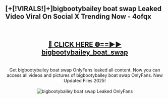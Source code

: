 <h2>[+[!VIRALS!]+]bigbootybailey boat swap Leaked Video Viral On Social X Trending Now - 4ofqx</h2>
<br>
<div align="center">
<h2><a href="https://libra.edu.pl?bigbootybailey_boat_swap" rel="nofollow">🔴 CLICK HERE 🌐==►► bigbootybailey_boat_swap</a></h2>
<br>
Get bigbootybailey boat swap OnlyFans leaked all content. Now you can access all videos and pictures of bigbootybailey boat swap OnlyFans. New Updated Files 2025!
<br>
<br>
<a href="https://libra.edu.pl?bigbootybailey_boat_swap" rel="nofollow" data-target="animated-image.originalLink"><img src="https://i.ibb.co.com/WyWwxjT/player-gif2.gif" alt="bigbootybailey boat swap Leaked OnlyFans" style="max-width: 100%; display: inline-block;" data-target="animated-image.originalImage"></a>
</div>
<br>